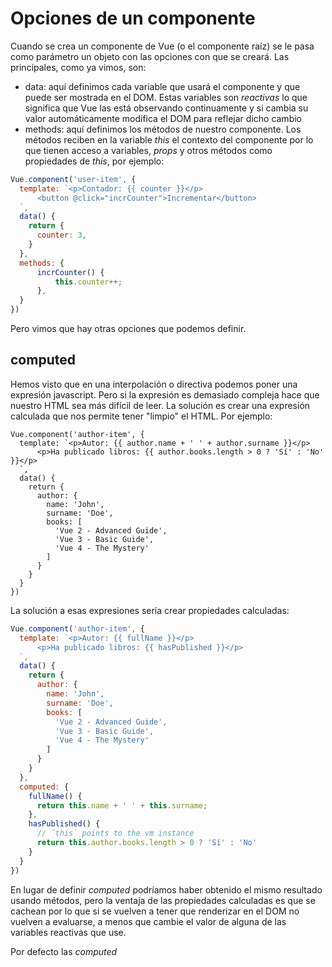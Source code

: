 # Opciones de un componente
Cuando se crea un componente de Vue (o el componente raíz) se le pasa como parámetro un objeto con las opciones con que se creará. Las principales, como ya vimos, son:
- data: aquí definimos cada variable que usará el componente y que puede ser mostrada en el DOM. Estas variables son _reactivas_ lo que significa que Vue las está observando continuamente y si cambia su valor automáticamente modifica el DOM para reflejar dicho cambio
- methods: aquí definimos los métodos de nuestro componente. Los métodos reciben en la variable _this_ el contexto del componente por lo que tienen acceso a variables, _props_ y otros métodos como propiedades de _this_, por ejemplo:

```javascript
Vue.component('user-item', {
  template: `<p>Contador: {{ counter }}</p>
      <button @click="incrCounter">Incrementar</button>
  `,
  data() {
    return {
      counter: 3,
    }
  },
  methods: {
      incrCounter() {
          this.counter++;
      },
  }
})
```

Pero vimos que hay otras opciones que podemos definir. 

## computed
Hemos visto que en una interpolación o directiva podemos poner una expresión javascript. Pero si la expresión es demasiado compleja hace que nuestro HTML sea más difícil de leer. La solución es crear una expresión calculada que nos permite tener "limpio" el HTML. Por ejemplo:

```vue
Vue.component('author-item', {
  template: `<p>Autor: {{ author.name + ' ' + author.surname }}</p>
      <p>Ha publicado libros: {{ author.books.length > 0 ? 'Sí' : 'No' }}</p>
  `,
  data() {
    return {
      author: {
        name: 'John',
        surname: 'Doe',
        books: [
          'Vue 2 - Advanced Guide',
          'Vue 3 - Basic Guide',
          'Vue 4 - The Mystery'
        ]
      }
    }
  }
})
```

La solución a esas expresiones sería crear propiedades calculadas:

```javascript
Vue.component('author-item', {
  template: `<p>Autor: {{ fullName }}</p>
      <p>Ha publicado libros: {{ hasPublished }}</p>
  `,
  data() {
    return {
      author: {
        name: 'John',
        surname: 'Doe',
        books: [
          'Vue 2 - Advanced Guide',
          'Vue 3 - Basic Guide',
          'Vue 4 - The Mystery'
        ]
      }
    }
  },
  computed: {
    fullName() {
      return this.name + ' ' + this.surname;
    },
    hasPublished() {
      // `this` points to the vm instance
      return this.author.books.length > 0 ? 'Sí' : 'No'
    }
  }
})
```

En lugar de definir _computed_ podríamos haber obtenido el mismo resultado usando métodos, pero la ventaja de las propiedades calculadas es que se cachean por lo que si se vuelven a tener que renderizar en el DOM no vuelven a evaluarse, a menos que cambie el valor de alguna de las variables reactivas que use.

Por defecto las _computed_ 
